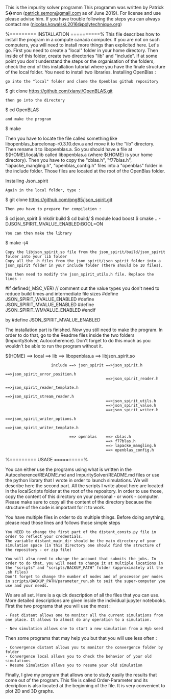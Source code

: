 This is the impurity solver programm
This programm was written by Patrick S�mon (patrick.semon@gmail.com as of June 2019).
For license and use please advise him.
If you have trouble following the steps you can always contact me (nicolas.kowalski.2016@polytechnique.org) 

%========= INSTALLATION ==========%
This file describes how to install the program in a compute canada computer. If you are not on such computers, you will need to install more things than explicited here.
Let's go.
First you need to create a "local" folder in your home directory. Then inside of this folder, create two directories "lib" and "include".
If at some point you don't understand the steps or the organisation of the folders, check the end of this installation tutorial where you have the finale structure of the local folder.
You need to install two libraries.
Installing OpenBlas : 

	go into the "local" folder and clone the Openblas github repository

$ git clone https://github.com/xianyi/OpenBLAS.git

	then go into the directory 

$ cd OpenBLAS
	
	and make the program

$ make

Then you have to locate the file called something like libopenblas_barcelonap-r0.3.10.dev.a and move it to the "lib" directory. Then rename it to libopenblas.a.
So you should have a file at ${HOME}/local/lib called libopenblas.a (where ${HOME} is your home directory).
Then you have to copy the "cblas.h", "f77blas.h", "lapacke_mangling.h", "openblas_config.h" files into a "openblas" folder in the include folder.
Those files are located at the root of the OpenBlas folder.

Installing Json_spirit

	Again in the local folder, type : 

$ git clone https://github.com/png85/json_spirit.git

	Then you have to prepare for compilation : 

$ cd json_spirit
$ mkdir build
$ cd build/
$ module load boost
$ cmake .. -DJSON_SPIRIT_MVALUE_ENABLED:BOOL=ON

	You can then make the library

$ make -j4

	Copy the libjson_spirit.so file from the json_spirit/build/json_spirit folder into your lib folder
	Copy all the .h files from the json_spirit/json_spirit folder into a json_spirit folder in your include folder (there should be 10 files).

	You then need to modify the json_spirit_utils.h file. Replace the lines : 
	
#if defined(_MSC_VER)
  // comment out the value types you don't need to reduce build times and intermediate file sizes
  #define JSON_SPIRIT_WVALUE_ENABLED
  #define JSON_SPIRIT_MVALUE_ENABLED
  #define JSON_SPIRIT_WMVALUE_ENABLED
#endif

by #define JSON_SPIRIT_MVALUE_ENABLED

The installation part is finished. Now you still need to make the program. In order to do that, go to the Readme files inside the two folders (ImpuritySolver, Autocoherence). Don't forget to do this much as you wouldn't be able to run the program without it.

${HOME} ==>	local ==>	lib 	==> libopenblas.a
								==>	libjson_spirit.so

						include ==> json_spirit ==>json_spirit.h
												==>json_spirit_error_position.h
												==>json_spirit_reader.h
												==>json_spirit_reader_template.h
												==>json_spirit_stream_reader.h
												==>json_spirit_utils.h
												==>json_spirit_value.h
												==>json_spirit_writer.h
												==>json_spirit_writer_options.h
												==>json_spirit_writer_template.h

								==> openblas 	==>	cblas.h
												==> f77blas.h 
												==> lapacke_mangling.h
												==> openblas_config.h

%========= USAGE ==========%

You can either use the programs using what is written in the Autocoherence/README.md and ImpuritySolver/README.md files or use the python library that I wrote in order to launch simulations. 
We will describe here the second part. 
All the scripts I write about here are located in the localScripts folder at the root of the repository. In order to use those, copy the content of this directory on your personal - or work - computer. Please make sure to copy all the content of the directory because the structure of the code is important for it to work.

You have multiple files in  order to do multiple things.
Before doing anything, please read those lines and follows those simple steps

	You NEED to change the first part of the distant_consts.py file in order to reflect your credentials. 
	The variable distant_main_dir should be the main directory of your simulation space (in this directory one should find the structure of the repository - or zip file)

	You will also need to change the account that submits the jobs. In order to do that, you will need to change it at multiple locations in the "scripts" and "scripts/BACKUP_PATH" folder (approximately all the .sh files)
	Don't forget to change the number of nodes and of processor per nodes in scripts/BACKUP_PATH/parameter_run.sh to suit the super-computer you use and your needs.
We are all set.
Here is a quick description of all the files that you can use. More detailed descriptions are given inside the individual jupyter notebooks.
First the two programs that you will use the most : 

	- Fast distant allows one to monitor all the current simulations from one place. It allows to almost do any operation to a simulation.

	- New simulation allows one to start a new simulation from a Hyb seed

Then some programs that may help you but that you will use less often : 

	- Convergence distant allows you to monitor the convergence folder by folder
	- Convergence local allows you to check the behavior of your old simulations
	- Resume Simulation allows you to resume your old simulation

Finally, I give my program that allows one to study easily the results that come out of the program.
This file is called Order-Parameter and its decription is also located at the beginning of the file. It is very convenient to plot 2D and 3D graphs.



